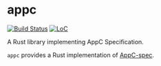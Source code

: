 # appc


[![Build Status](https://travis-ci.org/camallo/appc-rs.svg?branch=master)](https://travis-ci.org/camallo/appc-rs)
[![LoC](https://tokei.rs/b1/github/camallo/appc-rs?category=code)](https://github.com/camallo/appc-rs)

A Rust library implementing AppC Specification.

`appc` provides a Rust implementation of [AppC-spec][appc-spec].

[appc-spec]: https://github.com/appc/spec/

